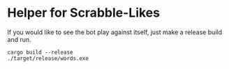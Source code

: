 Helper for Scrabble-Likes
=========================

If you would like to see the bot play against itself, just make a release build and run.

```
cargo build --release
./target/release/words.exe
```
